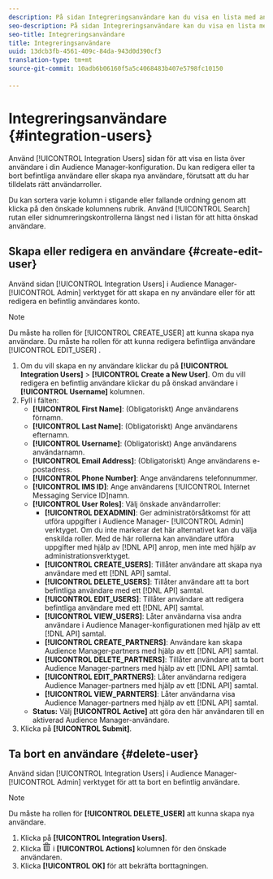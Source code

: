 ```yaml
---
description: På sidan Integreringsanvändare kan du visa en lista med användare i din Audience Manager-konfiguration. Du kan redigera eller ta bort befintliga användare eller skapa nya användare, förutsatt att du har tilldelats rätt användarroller.
seo-description: På sidan Integreringsanvändare kan du visa en lista med användare i din Audience Manager-konfiguration. Du kan redigera eller ta bort befintliga användare eller skapa nya användare, förutsatt att du har tilldelats rätt användarroller.
seo-title: Integreringsanvändare
title: Integreringsanvändare
uuid: 13dcb3fb-4561-409c-84da-943d0d390cf3
translation-type: tm+mt
source-git-commit: 10adb6b06160f5a5c4068483b407e5798fc10150

---
```



# Integreringsanvändare {#integration-users}

Använd [!UICONTROL Integration Users] sidan för att visa en lista över användare i din Audience Manager-konfiguration. Du kan redigera eller ta bort befintliga användare eller skapa nya användare, förutsatt att du har tilldelats rätt användarroller.

<!-- c_integration_users.xml -->

Du kan sortera varje kolumn i stigande eller fallande ordning genom att klicka på den önskade kolumnens rubrik.
Använd [!UICONTROL Search] rutan eller sidnumreringskontrollerna längst ned i listan för att hitta önskad användare.

## Skapa eller redigera en användare {#create-edit-user}

Använd sidan [!UICONTROL Integration Users] i Audience Manager- [!UICONTROL Admin] verktyget för att skapa en ny användare eller för att redigera en befintlig användares konto.

<!-- t_create_user.xml -->

>[!NOTE]
>
>Du måste ha rollen för [!UICONTROL CREATE_USER] att kunna skapa nya användare. Du måste ha rollen för att kunna redigera befintliga användare [!UICONTROL EDIT_USER] .

1. Om du vill skapa en ny användare klickar du på **[!UICONTROL Integration Users]** > **[!UICONTROL Create a New User]**. Om du vill redigera en befintlig användare klickar du på önskad användare i **[!UICONTROL Username]** kolumnen.
2. Fyll i fälten:
   * **[!UICONTROL First Name]**: (Obligatoriskt) Ange användarens förnamn.
   * **[!UICONTROL Last Name]**: (Obligatoriskt) Ange användarens efternamn.
   * **[!UICONTROL Username]**: (Obligatoriskt) Ange användarens användarnamn.
   * **[!UICONTROL Email Address]**: (Obligatoriskt) Ange användarens e-postadress.
   * **[!UICONTROL Phone Number]**: Ange användarens telefonnummer.
   * **[!UICONTROL IMS ID]**: Ange användarens [!UICONTROL Internet Messaging Service ID]namn.
   * **[!UICONTROL User Roles]**: Välj önskade användarroller:
      * **[!UICONTROL DEXADMIN]**: Ger administratörsåtkomst för att utföra uppgifter i Audience Manager- [!UICONTROL Admin] verktyget. Om du inte markerar det här alternativet kan du välja enskilda roller. Med de här rollerna kan användare utföra uppgifter med hjälp av [!DNL API] anrop, men inte med hjälp av administrationsverktyget.
      * **[!UICONTROL CREATE_USERS]**: Tillåter användare att skapa nya användare med ett [!DNL API] samtal.
      * **[!UICONTROL DELETE_USERS]**: Tillåter användare att ta bort befintliga användare med ett [!DNL API] samtal.
      * **[!UICONTROL EDIT_USERS]**: Tillåter användare att redigera befintliga användare med ett [!DNL API] samtal.
      * **[!UICONTROL VIEW_USERS]**: Låter användarna visa andra användare i Audience Manager-konfigurationen med hjälp av ett [!DNL API] samtal.
      * **[!UICONTROL CREATE_PARTNERS]**: Användare kan skapa Audience Manager-partners med hjälp av ett [!DNL API] samtal.
      * **[!UICONTROL DELETE_PARTNERS]**: Tillåter användare att ta bort Audience Manager-partners med hjälp av ett [!DNL API] samtal.
      * **[!UICONTROL EDIT_PARTNERS]**: Låter användarna redigera Audience Manager-partners med hjälp av ett [!DNL API] samtal.
      * **[!UICONTROL VIEW_PARNTERS]**: Låter användarna visa Audience Manager-partners med hjälp av ett [!DNL API] samtal.
   * **Status:** Välj **[!UICONTROL Active]** att göra den här användaren till en aktiverad Audience Manager-användare.
3. Klicka på **[!UICONTROL Submit]**.

## Ta bort en användare {#delete-user}

Använd sidan [!UICONTROL Integration Users] i Audience Manager- [!UICONTROL Admin] verktyget för att ta bort en befintlig användare.

<!-- t_delete_user.xml -->

>[!NOTE]
>
>Du måste ha rollen för **[!UICONTROL DELETE_USER]** att kunna skapa nya användare.

1. Klicka på **[!UICONTROL Integration Users]**.
2. Klicka ![](assets/icon_delete.png) i **[!UICONTROL Actions]** kolumnen för den önskade användaren.
3. Klicka **[!UICONTROL OK]** för att bekräfta borttagningen.